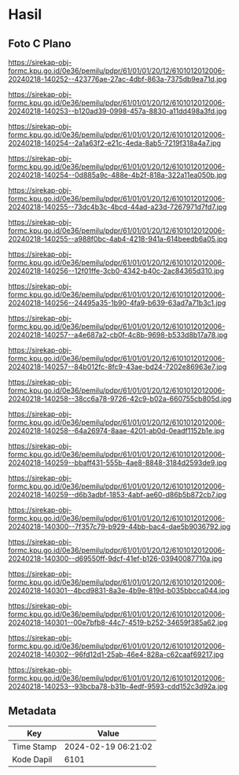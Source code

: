 # Hasil

## Foto C Plano

https://sirekap-obj-formc.kpu.go.id/0e36/pemilu/pdpr/61/01/01/20/12/6101012012006-20240218-140252--423776ae-27ac-4dbf-863a-7375db9ea71d.jpg

https://sirekap-obj-formc.kpu.go.id/0e36/pemilu/pdpr/61/01/01/20/12/6101012012006-20240218-140253--b120ad39-0998-457a-8830-a11dd498a3fd.jpg

https://sirekap-obj-formc.kpu.go.id/0e36/pemilu/pdpr/61/01/01/20/12/6101012012006-20240218-140254--2a1a63f2-e21c-4eda-8ab5-7219f318a4a7.jpg

https://sirekap-obj-formc.kpu.go.id/0e36/pemilu/pdpr/61/01/01/20/12/6101012012006-20240218-140254--0d885a9c-488e-4b2f-818a-322a11ea050b.jpg

https://sirekap-obj-formc.kpu.go.id/0e36/pemilu/pdpr/61/01/01/20/12/6101012012006-20240218-140255--73dc4b3c-4bcd-44ad-a23d-7267971d7fd7.jpg

https://sirekap-obj-formc.kpu.go.id/0e36/pemilu/pdpr/61/01/01/20/12/6101012012006-20240218-140255--a988f0bc-4ab4-4218-941a-614beedb6a05.jpg

https://sirekap-obj-formc.kpu.go.id/0e36/pemilu/pdpr/61/01/01/20/12/6101012012006-20240218-140256--12f01ffe-3cb0-4342-b40c-2ac84365d310.jpg

https://sirekap-obj-formc.kpu.go.id/0e36/pemilu/pdpr/61/01/01/20/12/6101012012006-20240218-140256--24495a35-1b90-4fa9-b639-63ad7a71b3c1.jpg

https://sirekap-obj-formc.kpu.go.id/0e36/pemilu/pdpr/61/01/01/20/12/6101012012006-20240218-140257--a4e687a2-cb0f-4c8b-9698-b533d8b17a78.jpg

https://sirekap-obj-formc.kpu.go.id/0e36/pemilu/pdpr/61/01/01/20/12/6101012012006-20240218-140257--84b012fc-8fc9-43ae-bd24-7202e86963e7.jpg

https://sirekap-obj-formc.kpu.go.id/0e36/pemilu/pdpr/61/01/01/20/12/6101012012006-20240218-140258--38cc6a78-9726-42c9-b02a-660755cb805d.jpg

https://sirekap-obj-formc.kpu.go.id/0e36/pemilu/pdpr/61/01/01/20/12/6101012012006-20240218-140258--64a26974-8aae-4201-ab0d-0eadf1152b1e.jpg

https://sirekap-obj-formc.kpu.go.id/0e36/pemilu/pdpr/61/01/01/20/12/6101012012006-20240218-140259--bbaff431-555b-4ae8-8848-3184d2593de9.jpg

https://sirekap-obj-formc.kpu.go.id/0e36/pemilu/pdpr/61/01/01/20/12/6101012012006-20240218-140259--d6b3adbf-1853-4abf-ae60-d86b5b872cb7.jpg

https://sirekap-obj-formc.kpu.go.id/0e36/pemilu/pdpr/61/01/01/20/12/6101012012006-20240218-140300--7f357c79-b929-44bb-bac4-dae5b9036792.jpg

https://sirekap-obj-formc.kpu.go.id/0e36/pemilu/pdpr/61/01/01/20/12/6101012012006-20240218-140300--d69550ff-9dcf-41ef-b126-03940087710a.jpg

https://sirekap-obj-formc.kpu.go.id/0e36/pemilu/pdpr/61/01/01/20/12/6101012012006-20240218-140301--4bcd9831-8a3e-4b9e-819d-b035bbcca044.jpg

https://sirekap-obj-formc.kpu.go.id/0e36/pemilu/pdpr/61/01/01/20/12/6101012012006-20240218-140301--00e7bfb8-44c7-4519-b252-34659f385a62.jpg

https://sirekap-obj-formc.kpu.go.id/0e36/pemilu/pdpr/61/01/01/20/12/6101012012006-20240218-140302--96fd12d1-25ab-46e4-828a-c62caaf69217.jpg

https://sirekap-obj-formc.kpu.go.id/0e36/pemilu/pdpr/61/01/01/20/12/6101012012006-20240218-140253--93bcba78-b31b-4edf-9593-cdd152c3d92a.jpg


## Metadata

| Key        | Value               |
| ---------- | ------------------- |
| Time Stamp | 2024-02-19 06:21:02 |
| Kode Dapil | 6101                |



